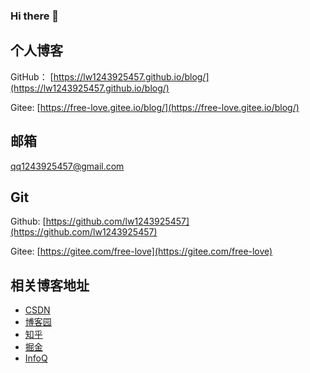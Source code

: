 ### Hi there 👋

<!--
**lw1243925457/lw1243925457** is a ✨ _special_ ✨ repository because its `README.md` (this file) appears on your GitHub profile.

Here are some ideas to get you started:

- 🔭 I’m currently working on ...
- 🌱 I’m currently learning ...
- 👯 I’m looking to collaborate on ...
- 🤔 I’m looking for help with ...
- 💬 Ask me about ...
- 📫 How to reach me: ...
- 😄 Pronouns: ...
- ⚡ Fun fact: ...
-->

## 个人博客
GitHub： [https://lw1243925457.github.io/blog/](https://lw1243925457.github.io/blog/)

Gitee: [https://free-love.gitee.io/blog/](https://free-love.gitee.io/blog/)


## 邮箱
qq1243925457@gmail.com


## Git
Github: [https://github.com/lw1243925457](https://github.com/lw1243925457)

Gitee: [https://gitee.com/free-love](https://gitee.com/free-love)


## 相关博客地址
- [CSDN](https://blog.csdn.net/github_35735591)
- [博客园](https://www.cnblogs.com/freedom-only/)
- [知乎](https://www.zhihu.com/people/liu-yun-xiao-36-22)
- [掘金](https://juejin.cn/user/2031553217040632)
- [InfoQ](https://www.infoq.cn/profile/0C2239867AFF5F/publish)

